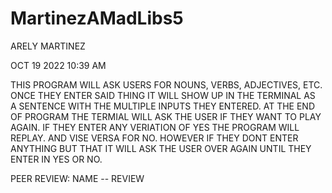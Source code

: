 # MartinezAMadLibs5
ARELY MARTINEZ 

OCT 19 2022 10:39 AM

THIS PROGRAM WILL ASK USERS FOR NOUNS, VERBS, ADJECTIVES, ETC. 
ONCE THEY ENTER SAID THING IT WILL SHOW UP IN THE TERMINAL AS  
A SENTENCE WITH THE MULTIPLE INPUTS THEY ENTERED. AT THE END 
OF PROGRAM THE TERMIAL WILL ASK THE USER IF THEY WANT TO PLAY 
AGAIN. IF THEY ENTER ANY VERIATION OF YES THE PROGRAM WILL REPLAY. 
AND VISE VERSA FOR NO. HOWEVER IF THEY DONT ENTER ANYTHING BUT THAT 
IT WILL ASK THE USER OVER AGAIN UNTIL THEY ENTER IN YES OR NO.

PEER REVIEW: NAME -- REVIEW
